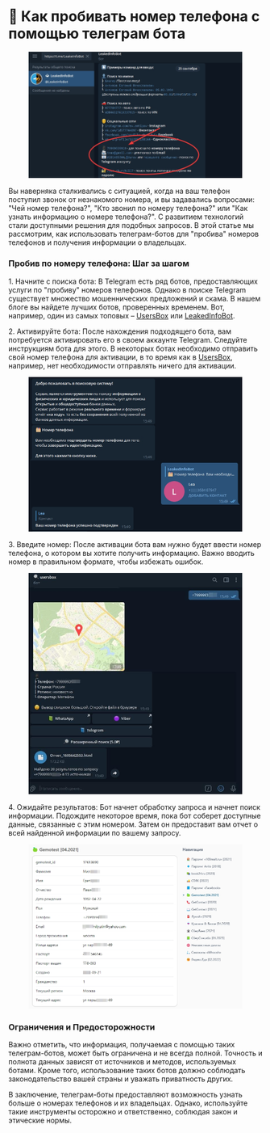 # 📱 Как пробивать номер телефона с помощью телеграм бота

<figure><img src="../.gitbook/assets/1 (1).jpg" alt=""><figcaption></figcaption></figure>

Вы наверняка сталкивались с ситуацией, когда на ваш телефон поступил звонок от незнакомого номера, и вы задавались вопросами: "Чей номер телефона?", "Кто звонил по номеру телефона?" или "Как узнать информацию о номере телефона?". С развитием технологий стали доступными решения для подобных запросов. В этой статье мы рассмотрим, как использовать телеграм-ботов для "пробива" номеров телефонов и получения информации о владельцах.

### Пробив по номеру телефона: Шаг за шагом

1\. Начните с поиска бота: В Telegram есть ряд ботов, предоставляющих услуги по "пробиву" номеров телефонов. Однако в поиске Telegram существует множество мошеннических предложений и скама. В нашем блоге вы найдете лучших ботов, проверенных временем. Вот, например, один из самых топовых – [UsersBox](../readme/usersbox-moshnyi-tg-bot-probiva.md) или [LeakedInfoBot](../readme/leakedinfobot-luchshii-bot-dlya-poiska-slitoi-informacii..md).

&#x20;2\. Активируйте бота: После нахождения подходящего бота, вам потребуется активировать его в своем аккаунте Telegram. Следуйте инструкциям бота для этого. В некоторых ботах необходимо отправить свой номер телефона для активации, в то время как в [UsersBox](../readme/usersbox-moshnyi-tg-bot-probiva.md), например, нет необходимости отправлять ничего для активации.

<figure><img src="../.gitbook/assets/2 (1).jpg" alt=""><figcaption></figcaption></figure>

&#x20;3\. Введите номер: После активации бота вам нужно будет ввести номер телефона, о котором вы хотите получить информацию. Важно вводить номер в правильном формате, чтобы избежать ошибок.

<figure><img src="../.gitbook/assets/3 (1).jpg" alt=""><figcaption></figcaption></figure>

4\. Ожидайте результатов: Бот начнет обработку запроса и начнет поиск информации. Подождите некоторое время, пока бот соберет доступные данные, связанные с этим номером. Затем он предоставит вам отчет о всей найденной информации по вашему запросу.

<figure><img src="../.gitbook/assets/5.jpg" alt=""><figcaption></figcaption></figure>

### Ограничения и Предосторожности

Важно отметить, что информация, получаемая с помощью таких телеграм-ботов, может быть ограничена и не всегда полной. Точность и полнота данных зависят от источников и методов, используемых ботами. Кроме того, использование таких ботов должно соблюдать законодательство вашей страны и уважать приватность других.

В заключение, телеграм-боты предоставляют возможность узнать больше о номерах телефонов и их владельцах. Однако, используйте такие инструменты осторожно и ответственно, соблюдая закон и этические нормы.
